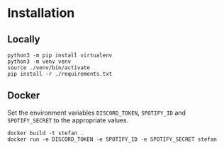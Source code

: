 # Installation

## Locally

```
python3 -m pip install virtualenv
python3 -m venv venv
source ./venv/bin/activate
pip install -r ./requirements.txt
```

## Docker

Set the environment variables `DISCORD_TOKEN`, `SPOTIFY_ID` and `SPOTIFY_SECRET` to the appropriate values.

```
docker build -t stefan .
docker run -e DISCORD_TOKEN -e SPOTIFY_ID -e SPOTIFY_SECRET stefan
```